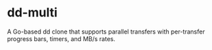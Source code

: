 # dd-multi
A Go-based dd clone that supports parallel transfers with per-transfer progress bars, timers, and MB/s rates.
